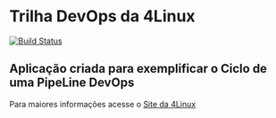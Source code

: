 # Trilha DevOps da 4Linux

<!-- Altere a Flag abaixo com sua URL do Travis -->
[![Build Status](https://travis-ci.org/flimamacedo/DevOpsLab-HelloWorld.svg?branch=master)](https://travis-ci.org/flimamacedo/DevOpsLab-HelloWorld)

## Aplicação criada para exemplificar o Ciclo de uma PipeLine DevOps


Para maiores informações acesse o [Site da 4Linux](https://www.4linux.com.br/cursos/devops)
